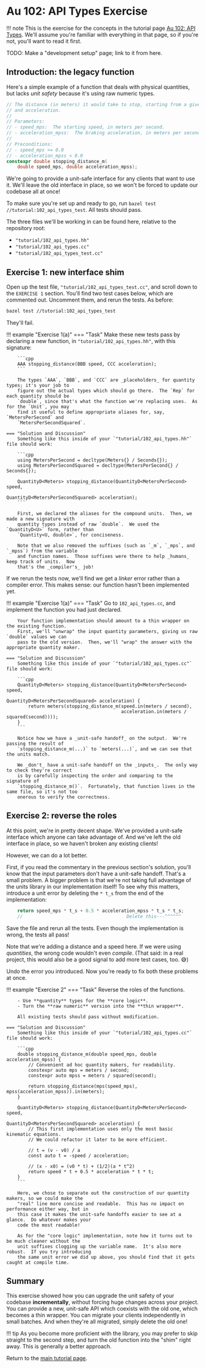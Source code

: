 # Au 102: API Types Exercise

!!! note
    This is the exercise for the concepts in the tutorial page [Au 102: API
    Types](../102-api-types.md). We'll assume you're familiar with everything in that page, so if
    you're not, you'll want to read it first.

TODO: Make a "development setup" page; link to it from here.

## Introduction: the legacy function

Here's a simple example of a function that deals with physical quantities, but lacks _unit safety_
because it's using raw numeric types.

```cpp
// The distance (in meters) it would take to stop, starting from a given speed
// and acceleration.
//
// Parameters:
// - speed_mps:  The starting speed, in meters per second.
// - acceleration_mpss:  The braking acceleration, in meters per second squared.
//
// Preconditions:
// - speed_mps >= 0.0
// - acceleration_mpss < 0.0
constexpr double stopping_distance_m(
    double speed_mps, double acceleration_mpss);
```

We're going to provide a unit-safe interface for any clients that want to use it.  We'll leave the
old interface in place, so we won't be forced to update our codebase all at once!

To make sure you're set up and ready to go, run `bazel test //tutorial:102_api_types_test`.  All
tests should pass.

The three files we'll be working in can be found here, relative to the repository root:

- `"tutorial/102_api_types.hh"`
- `"tutorial/102_api_types.cc"`
- `"tutorial/102_api_types_test.cc"`

## Exercise 1: new interface shim

Open up the test file, `"tutorial/102_api_types_test.cc"`, and scroll down to the `EXERCISE 1`
section.  You'll find two test cases below, which are commented out.  Uncomment them, and rerun the
tests.  As before:

```sh
bazel test //tutorial:102_api_types_test
```

They'll fail.

!!! example "Exercise 1(a)"
    === "Task"
        Make these new tests pass by declaring a new function, in `"tutorial/102_api_types.hh"`,
        with this signature:

        ```cpp
        AAA stopping_distance(BBB speed, CCC acceleration);
        ```

        The types `AAA`, `BBB`, and `CCC` are _placeholders_ for quantity types; it's your job to
        figure out the actual types which should go there.  The `Rep` for each quantity should be
        `double`, since that's what the function we're replacing uses.  As for the `Unit`, you may
        find it useful to define appropriate aliases for, say, `MetersPerSecond` and
        `MetersPerSecondSquared`.

    === "Solution and Discussion"
        Something like this inside of your `"tutorial/102_api_types.hh"` file should work:

        ```cpp
        using MetersPerSecond = decltype(Meters{} / Seconds{});
        using MetersPerSecondSquared = decltype(MetersPerSecond{} / Seconds{});

        QuantityD<Meters> stopping_distance(QuantityD<MetersPerSecond> speed,
                                            QuantityD<MetersPerSecondSquared> acceleration);
        ```

        First, we declared the aliases for the compound units.  Then, we made a new signature with
        quantity types instead of raw `double`.  We used the `QuantityD<U>` form, rather than
        `Quantity<U, double>`, for conciseness.

        Note that we also removed the suffixes (such as `_m`, `_mps`, and `_mpss`) from the variable
        and function names.  Those suffixes were there to help _humans_ keep track of units.  Now
        that's the _compiler's_ job!

If we rerun the tests now, we'll find we get a _linker_ error rather than a compiler error.  This
makes sense: our function hasn't been implemented yet.

!!! example "Exercise 1(a)"
    === "Task"
        Go to `102_api_types.cc`, and implement the function you had just declared.

        Your function implementation should amount to a thin wrapper on the existing function.
        First, we'll "unwrap" the input quantity parameters, giving us raw `double` values we can
        pass to the old version.  Then, we'll "wrap" the answer with the appropriate quantity maker.

    === "Solution and Discussion"
        Something like this inside of your `"tutorial/102_api_types.cc"` file should work:

        ```cpp
        QuantityD<Meters> stopping_distance(QuantityD<MetersPerSecond> speed,
                                            QuantityD<MetersPerSecondSquared> acceleration) {
            return meters(stopping_distance_m(speed.in(meters / second),
                                              acceleration.in(meters / squared(second))));
        }
        ```

        Notice how we have a _unit-safe handoff_ on the output.  We're passing the result of
        `stopping_distance_m(...)` to `meters(...)`, and we can see that the units match.

        We _don't_ have a unit-safe handoff on the _inputs_.  The only way to check they're correct
        is by carefully inspecting the order and comparing to the signature of
        `stopping_distance_m()`.  Fortunately, that function lives in the same file, so it's not too
        onerous to verify the correctness.

## Exercise 2: reverse the roles

At this point, we're in pretty decent shape.  We've provided a unit-safe interface which anyone can
take advantage of.  And we've left the old interface in place, so we haven't broken any existing
clients!

However, we can do a lot better.

First, if you read the commentary in the previous section's solution, you'll know that the input
parameters don't have a unit-safe handoff.  That's a small problem.  A bigger problem is that we're
not taking full advantage of the units library in our implementation itself!  To see why this
matters, introduce a unit error by deleting the `* t_s` from the end of the implementation:

```cpp
    return speed_mps * t_s + 0.5 * acceleration_mpss * t_s * t_s;
    //                                      Delete this---^^^^^^
```

Save the file and rerun all the tests.  Even though the implementation is wrong, the tests all pass!

Note that we're adding a distance and a speed here. If we were using _quantities_, the wrong code
wouldn't even _compile_.  (That said: in a real project, this would also be a good signal to add
more test cases, too.  :sweat_smile:)

Undo the error you introduced.  Now you're ready to fix both these problems at once.

!!! example "Exercise 2"
    === "Task"
        Reverse the roles of the functions.

        - Use **quantity** types for the **core logic**.
        - Turn the **raw numeric** version into the **thin wrapper**.

        All existing tests should pass without modification.

    === "Solution and Discussion"
        Something like this inside of your `"tutorial/102_api_types.cc"` file should work:

        ```cpp
        double stopping_distance_m(double speed_mps, double acceleration_mpss) {
            // Convenient ad hoc quantity makers, for readability.
            constexpr auto mps = meters / second;
            constexpr auto mpss = meters / squared(second);

            return stopping_distance(mps(speed_mps), mpss(acceleration_mpss)).in(meters);
        }

        QuantityD<Meters> stopping_distance(QuantityD<MetersPerSecond> speed,
                                            QuantityD<MetersPerSecondSquared> acceleration) {
            // This first implementation uses only the most basic kinematic equations.
            // We could refactor it later to be more efficient.

            // t = (v - v0) / a
            const auto t = -speed / acceleration;

            // (x - x0) = (v0 * t) + (1/2)(a * t^2)
            return speed * t + 0.5 * acceleration * t * t;
        }
        ```

        Here, we chose to separate out the construction of our quantity makers, so we could make the
        "real" line more concise and readable.  This has no impact on performance either way, but in
        this case it makes the unit-safe handoffs easier to see at a glance.  Do whatever makes your
        code the most readable!

        As for the "core logic" implementation, note how it turns out to be much cleaner without the
        unit suffixes clogging up the variable name.  It's also more robust.  If you try introducing
        the same unit error we did up above, you should find that it gets caught at compile time.

## Summary

This exercise showed how you can upgrade the unit safety of your codebase **incrementally**, without
forcing huge changes across your project.  You can provide a new, unit-safe API which coexists with
the old one, which becomes a thin wrapper.  You can migrate your clients independently in small
batches.  And when they're all migrated, simply delete the old one!

!!! tip
    As you become more proficient with the library, you may prefer to skip straight to the second
    step, and turn the old function into the "shim" right away.  This is generally a better
    approach.

Return to the [main tutorial page](../102-api-types.md).
